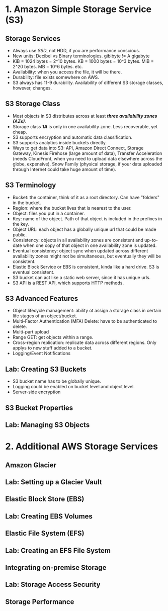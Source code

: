 # 1. Amazon Simple Storage Service (S3)
## Storage Services
- Always use *SSD*, not HDD, if you are performance conscious.
- New units: Decibel vs Binary terminologies. gibibyte != A gigabyte
- KiB = 1024 bytes = 2^10 bytes. KB = 1000 bytes = 10^3 bytes. MiB = 2^20 bytes. MB = 10^6 bytes. etc. 
- Availability: when you access the file, it will be there.
- Durability: file exists somewhere on AWS.
- S3 always has 11-9 durability. Availability of different S3 storage classes, however, changes.
## S3 Storage Class
- Most objects in S3 distributes across at least ***three availability zones (AZs)***.
- Storage class ***1A*** is only in one availability zone. Less recoverable, yet cheap.
- S3 supports encryption and automatic data classification.
- S3 supports analytics inside buckets directly.
- Ways to get data into S3: API, Amazon Direct Connect, Storage Gateway, Kinesis Firehose (large amount of data), Transfer Acceleration (needs CloudFront, when you need to upload data elsewhere across the globe, expensive), Snow Family (physical storage, if your data uploaded through Internet could take huge amount of time).
## S3 Terminology
- Bucket: the container, think of it as a root directory. Can have "folders" in the bucket.
- Region: where the bucket lives that is nearest to the user.
- Object: files you put in a container.
- Key: name of the object. Path of that object is included in the prefixes in the key.
- Object URL: each object has a globally unique url that could be made public.
- Consistency: objects in all availability zones are consistent and up-to-date when one copy of that object in one availability zone is updated.
- Eventual consistency: object sync when updated across different availability zones might not be simultaneous, but eventually they will be consistent.
- Elastic Block Service or EBS is consistent, kinda like a hard drive. S3 is eventual consistent.
- S3 bucket can act like a static web server, since it has unique urls.
- S3 API is a REST API, which supports HTTP methods.
## S3 Advanced Features
- Object lifecycle management: ability ot assign a storage class in certain life stages of an object/bucket.
- Multi-Factor Authentication (MFA) Delete: have to be authenticated to delete.
- Multi-part upload
- Range GET: get objects within a range.
- Cross-region replication: replicate data across different regions. Only applys to new stuff added to a bucket.
- Logging/Event Notifications
## Lab: Creating S3 Buckets
- S3 bucket name has to be globally unique.
- Logging could be enabled on bucket level and object level.
- Server-side encryption
## S3 Bucket Properties
## Lab: Managing S3 Objects

# 2. Additional AWS Storage Services
## Amazon Glacier
## Lab: Setting up a Glacier Vault
## Elastic Block Store (EBS)
## Lab: Creating EBS Volumes
## Elastic File System (EFS)
## Lab: Creating an EFS File System
## Integrating on-premise Storage
## Lab: Storage Access Security
## Storage Performance

